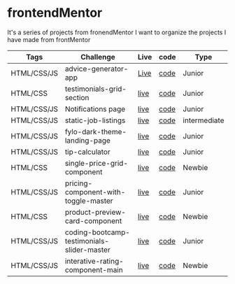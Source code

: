 # frontendMentor
It's a series of projects from fronendMentor
I want to organize the projects I have made from frontMentor

| Tags          | Challenge            | Live          | code           |    Type       |
| ------------- | -------------        | ------------- | -------------  | ------------- |
| HTML/CSS/JS   | advice-generator-app |[Live](https://random-advices-generator.netlify.app/)|[code](https://github.com/xingxing-prog/frontendMentor/tree/main/advice-generator-app) |  Junior             |
| HTML/CSS  | testimonials-grid-section | [live](https://testimonial-grid-sections.netlify.app/) | [code](https://github.com/xingxing-prog/frontendMentor/tree/main/testimonials-grid-section-master)   |  Junior  |
| HTML/CSS/JS   | Notifications page  | [live](https://notifications-using-flex.netlify.app/)  | [code](https://github.com/xingxing-prog/frontendMentor/tree/main/Notifications-Page)   |  Junior             |
| HTML/CSS/JS  | static-job-listings  | [live](https://static-job-list-filter.netlify.app/) | [code](https://github.com/xingxing-prog/frontendMentor/tree/main/static-job-listings-master) | intermediate  | 
| HTML/CSS/JS  | fylo-dark-theme-landing-page | [live](https://fylo-theme-page.netlify.app/) | [code](https://github.com/xingxing-prog/frontendMentor/tree/main/fylo-dark-theme-landing-page) |   Junior      |
| HTML/CSS/JS  | tip-calculator  |  [live](https://tip-calulator-interface.netlify.app/)  | [code](https://github.com/xingxing-prog/frontendMentor/tree/main/tip-calculator-app-main) | Junior    |
| HTML/CSS  | single-price-grid-component  | [live](https://responsive-sigle-price.netlify.app/) | [code](https://github.com/xingxing-prog/frontendMentor/tree/main/single-price-grid-component) |    Newbie      
 | HTML/CSS/JS  |  pricing-component-with-toggle-master  |  [live](https://price-component-toggle.netlify.app/) | [code](https://github.com/xingxing-prog/frontendMentor/tree/main/pricing-component-with-toggle-master) | Junior |
|  HTML/CSS | product-preview-card-component |[live](https://perfume-preview.netlify.app/)|[code](https://github.com/xingxing-prog/frontendMentor/tree/main/product-preview-card-component-master)|    Newbie    |                          
|  HTML/CSS/JS | coding-bootcamp-testimonials-slider-master | [live](https://coding-bootcamp-testimonial.netlify.app/) | [code](https://github.com/xingxing-prog/frontendMentor/tree/main/coding-bootcamp-testimonials-slider-master)  | Junior | 
| HTML/CSS/JS | interative-rating-component-main | [live](https://interative-review.netlify.app/) | [code](https://github.com/xingxing-prog/frontendMentor/tree/main/interative-rating-component-main) | Newbie |
